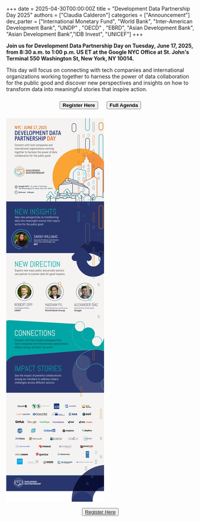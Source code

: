 +++
date =  2025-04-30T00:00:00Z
title = "Development Data Partnership Day 2025"
authors = ["Claudia Calderon"]
categories = ["Announcement"]
dev_parter = ["International Monetary Fund", "World Bank", "Inter-American Development Bank", "UNDP" , "OECD" , "EBRD", "Asian Development Bank", "Asian Development Bank","IDB Invest", "UNICEF"]
+++

**Join us for Development Data Partnership Day on Tuesday, June 17, 2025, from 8:30 a.m. to 1:00 p.m. US ET at the Google NYC Office at St. John's Terminal 550 Washington St, New York, NY 10014.**

This day will focus on connecting with tech companies and international organizations working together to harness the power of data collaboration for the public good and discover new perspectives and insights on how to transform data into meaningful stories that inspire action.

<div style="text-align:center; font-weight:bold;">
  <button type="button" class="btn btn-outline-info" style="margin: 10px;">
    <a href="https://forms.office.com/Pages/ResponsePage.aspx?id=wP6iMWsmZ0y1bieW2PWcNnFCsHhxqiNJllqArA6vm_1URDM4Mkk5SFU0NFlRSzdERDJLSVFXTUVWTy4u" style="text-decoration: none; color: inherit; font-weight: bold;">
      Register Here
    </a>
  </button>

  <button type="button" class="btn btn-outline-info" style="margin: 10px;">
    <a href="Agenda_2025.pdf" style="text-decoration: none; color: inherit; font-weight: bold;">
      Full Agenda
    </a>
  </button>
</div>


![](DDP-2025-05-23-2.png)

<p style="text-align:center">
<button type="button" class="btn btn-outline-info"><a href="https://forms.office.com/Pages/ResponsePage.aspx?id=wP6iMWsmZ0y1bieW2PWcNnFCsHhxqiNJllqArA6vm_1URDM4Mkk5SFU0NFlRSzdERDJLSVFXTUVWTy4u"> Register Here 
</button>

</p>

